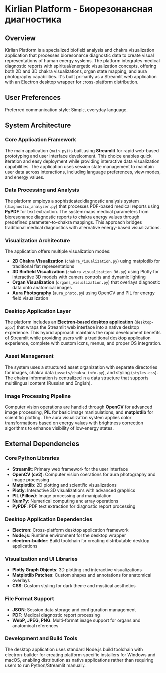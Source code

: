 # Kirlian Platform - Биорезонансная диагностика

## Overview

Kirlian Platform is a specialized biofield analysis and chakra visualization application that processes bioresonance diagnostic data to create visual representations of human energy systems. The platform integrates medical diagnostic reports with spiritual/energetic visualization concepts, offering both 2D and 3D chakra visualizations, organ state mapping, and aura photography capabilities. It's built primarily as a Streamlit web application with an Electron desktop wrapper for cross-platform distribution.

## User Preferences

Preferred communication style: Simple, everyday language.

## System Architecture

### Core Application Framework
The main application (`main.py`) is built using **Streamlit** for rapid web-based prototyping and user interface development. This choice enables quick iteration and easy deployment while providing interactive data visualization capabilities. The application uses session state management to maintain user data across interactions, including language preferences, view modes, and energy values.

### Data Processing and Analysis
The platform employs a sophisticated diagnostic analysis system (`diagnostic_analyzer.py`) that processes PDF-based medical reports using **PyPDF** for text extraction. The system maps medical parameters from bioresonance diagnostic reports to chakra energy values through predefined parameter-to-chakra mappings. This approach bridges traditional medical diagnostics with alternative energy-based visualizations.

### Visualization Architecture
The application offers multiple visualization modes:
- **2D Chakra Visualization** (`chakra_visualization.py`) using matplotlib for traditional flat representations
- **3D Biofield Visualization** (`chakra_visualization_3d.py`) using Plotly for interactive 3D models with camera controls and dynamic lighting
- **Organ Visualization** (`organs_visualization.py`) that overlays diagnostic data onto anatomical images
- **Aura Photography** (`aura_photo.py`) using OpenCV and PIL for energy field visualization

### Desktop Application Layer
The platform includes an **Electron-based desktop application** (`desktop-app/`) that wraps the Streamlit web interface into a native desktop experience. This hybrid approach maintains the rapid development benefits of Streamlit while providing users with a traditional desktop application experience, complete with custom icons, menus, and proper OS integration.

### Asset Management
The system uses a structured asset organization with separate directories for images, chakra data (`assets/chakra_info.py`), and styling (`styles.css`). The chakra information is centralized in a data structure that supports multilingual content (Russian and English).

### Image Processing Pipeline
Computer vision operations are handled through **OpenCV** for advanced image processing, **PIL** for basic image manipulations, and **matplotlib** for scientific plotting. The aura visualization system applies color transformations based on energy values with brightness correction algorithms to enhance visibility of low-energy states.

## External Dependencies

### Core Python Libraries
- **Streamlit**: Primary web framework for the user interface
- **OpenCV (cv2)**: Computer vision operations for aura photography and image processing
- **Matplotlib**: 2D plotting and scientific visualizations
- **Plotly**: Interactive 3D visualizations with advanced graphics
- **PIL (Pillow)**: Image processing and manipulation
- **NumPy**: Numerical computing and array operations
- **PyPDF**: PDF text extraction for diagnostic report processing

### Desktop Application Dependencies
- **Electron**: Cross-platform desktop application framework
- **Node.js**: Runtime environment for the desktop wrapper
- **electron-builder**: Build toolchain for creating distributable desktop applications

### Visualization and UI Libraries
- **Plotly Graph Objects**: 3D plotting and interactive visualizations
- **Matplotlib Patches**: Custom shapes and annotations for anatomical overlays
- **CSS**: Custom styling for dark theme and mystical aesthetics

### File Format Support
- **JSON**: Session data storage and configuration management
- **PDF**: Medical diagnostic report processing
- **WebP, JPEG, PNG**: Multi-format image support for organs and anatomical references

### Development and Build Tools
The desktop application uses standard Node.js build toolchain with electron-builder for creating platform-specific installers for Windows and macOS, enabling distribution as native applications rather than requiring users to run Python/Streamlit manually.